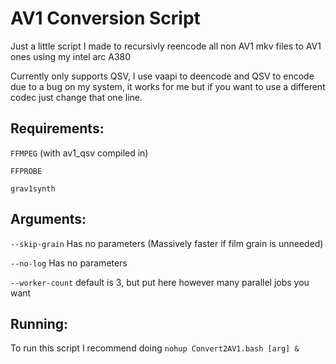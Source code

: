 # AV1 Conversion Script
Just a little script I made to recursivly reencode all non AV1 mkv files to AV1 ones using my intel arc A380

Currently only supports QSV, I use vaapi to deencode and QSV to encode due to a bug on my system, it works for me but if you want to use a different codec just change that one line. 

## Requirements: 
`FFMPEG` (with av1_qsv compiled in)

`FFPROBE`

`grav1synth`

## Arguments: 
  `--skip-grain` Has no parameters (Massively faster if film grain is unneeded)
  
  `--no-log`     Has no parameters
  
  `--worker-count` default is 3, but put here however many parallel jobs you want

## Running:
To run this script I recommend doing `nohup Convert2AV1.bash [arg] &`
